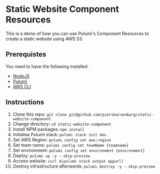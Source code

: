 # Static Website Component Resources

This is a demo of how you can use Pulumi's Component Resources to create a static website using AWS S3.

## Prerequistes 

You need to have the following installed:

* [NodeJS](https://nodejs.org/en/)
* [Pulumi](https://www.pulumi.com/docs/get-started/install/)
* [AWS CLI](https://docs.aws.amazon.com/cli/latest/userguide/getting-started-install.html)

## Instructions

1. Clone this repo: `git clone git@github.com/pierskarsenbarg/static-website-component`
1. Change directory: `cd static-website-component`
1. Install NPM packages: `npm install`
1. Initialise Pulumi stack: `pulumi stack init dev`
1. Set AWS Region: `pulumi config set aws:region`
1. Set team name: `pulumi config set teamName {teamname}`
1. Set environment: `pulumi config set environment {environment}`
1. Deploy: `pulumi up -y --skip-preview`
1. Access website: `curl $(pulumi stack output appurl)`
1. Destroy infrastructure afterwards: `pulumi destroy -y --skip-preview`